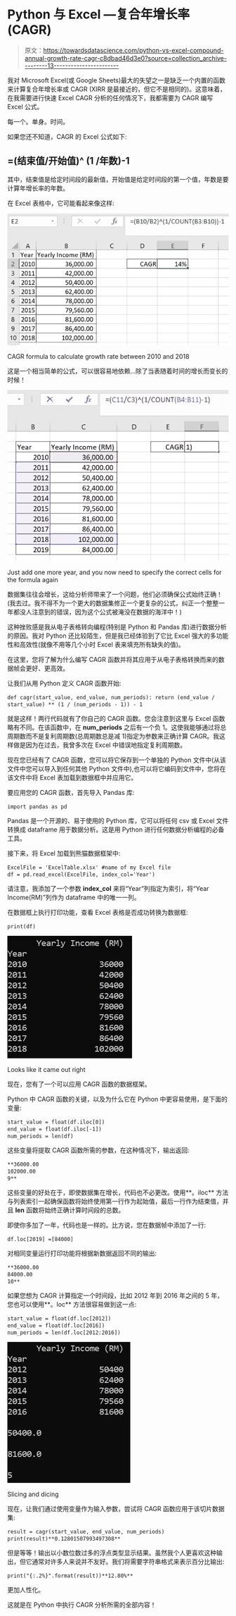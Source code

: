 # Python 与 Excel —复合年增长率(CAGR)

> 原文：<https://towardsdatascience.com/python-vs-excel-compound-annual-growth-rate-cagr-c8dbad46d3e0?source=collection_archive---------13----------------------->

我对 Microsoft Excel(或 Google Sheets)最大的失望之一是缺乏一个内置的函数来计算复合年增长率或 CAGR (XIRR 是最接近的，但它不是相同的)。这意味着，在我需要进行快速 Excel CAGR 分析的任何情况下，我都需要为 CAGR 编写 Excel 公式。

每一个。单身。时间。

如果您还不知道，CAGR 的 Excel 公式如下:

## =(结束值/开始值)^ (1 /年数)-1

其中，结束值是给定时间段的最新值，开始值是给定时间段的第一个值，年数是要计算年增长率的年数。

在 Excel 表格中，它可能看起来像这样:

![](img/37ae2170837f495bb66c1a33a63804fe.png)

CAGR formula to calculate growth rate between 2010 and 2018

这是一个相当简单的公式，可以很容易地依赖…除了当表随着时间的增长而变长的时候！

![](img/df2c4f79171ab07cb0b04ace9397b651.png)

Just add one more year, and you now need to specify the correct cells for the formula again

数据集往往会增长，这给分析师带来了一个问题，他们必须确保公式始终正确！(我去过。我不得不为一个更大的数据集修正一个更复杂的公式，纠正一个整整一年都没人注意到的错误，因为这个公式被淹没在数据的海洋中！)

这种挫败感是我从电子表格转向编程(特别是 Python 和 Pandas 库)进行数据分析的原因。我对 Python 还比较陌生，但是我已经体验到了它比 Excel 强大的多功能性和高效性(就像不用等几个小时 Excel 表来填充所有缺失的值)。

在这里，您将了解为什么编写 CAGR 函数并将其应用于从电子表格转换而来的数据帧会更好、更高效。

让我们从用 Python 定义 CAGR 函数开始:

```
def cagr(start_value, end_value, num_periods): return (end_value / start_value) ** (1 / (num_periods - 1)) - 1
```

就是这样！两行代码就有了你自己的 CAGR 函数。您会注意到这里与 Excel 函数略有不同。在该函数中，在 **num_periods** 之后有一个负 1。这使我能够通过将总周期数而不是复利周期数(总周期数总是减 1)指定为参数来正确计算 CAGR。我这样做是因为在过去，我曾多次在 Excel 中错误地指定复利周期数。

现在您已经有了 CAGR 函数，您可以将它保存到一个单独的 Python 文件中(从该文件中您可以导入到任何其他 Python 文件中),也可以将它编码到文件中，您将在该文件中将 Excel 表加载到数据框中并应用它。

要应用您的 CAGR 函数，首先导入 Pandas 库:

```
import pandas as pd
```

Pandas 是一个开源的、易于使用的 Python 库，它可以将任何 csv 或 Excel 文件转换成 dataframe 用于数据分析。这是用 Python 进行任何数据分析编程的必备工具。

接下来，将 Excel 加载到熊猫数据框架中:

```
ExcelFile = 'ExcelTable.xlsx' #name of my Excel file
df = pd.read_excel(ExcelFile, index_col='Year')
```

请注意，我添加了一个参数 **index_col** 来将“Year”列指定为索引，将“Year Income(RM)”列作为 dataframe 中的唯一一列。

在数据框上执行打印功能，查看 Excel 表格是否成功转换为数据框:

```
print(df)
```

![](img/e9cdd2017b495a3ba1bd52624b310da9.png)

Looks like it came out right

现在，您有了一个可以应用 CAGR 函数的数据框架。

Python 中 CAGR 函数的关键，以及为什么它在 Python 中更容易使用，是下面的变量:

```
start_value = float(df.iloc[0])
end_value = float(df.iloc[-1])
num_periods = len(df)
```

这些变量将提取 CAGR 函数所需的参数，在这种情况下，输出返回:

```
**36000.00
102000.00
9**
```

这些变量的好处在于，即使数据集在增长，代码也不必更改。使用**。iloc** 方法与列表索引一起确保函数将始终使用第一行作为起始值，最后一行作为结束值，并且 **len** 函数将始终正确计算时间段的总数。

即使你多加了一年，代码也是一样的。比方说，您在数据帧中添加了一行:

```
df.loc[2019] =[84000]
```

对相同变量运行打印功能将根据新数据返回不同的输出:

```
**36000.00
84000.00
10** 
```

如果您想为 CAGR 计算指定一个时间段，比如 2012 年到 2016 年之间的 5 年，您也可以使用**。loc** 方法很容易做到这一点:

```
start_value = float(df.loc[2012])
end_value = float(df.loc[2016])
num_periods = len(df.loc[2012:2016])
```

![](img/62fd36143c670095087f1de90f5d4d49.png)

Slicing and dicing

现在，让我们通过使用变量作为输入参数，尝试将 CAGR 函数应用于该切片数据集:

```
result = cagr(start_value, end_value, num_periods)
print(result)**0.12801507993497308**
```

但是等等！输出以小数位数过多的浮点类型显示结果。虽然我个人更喜欢这种输出，但它通常对许多人来说并不友好。我们将需要字符串格式来表示百分比输出:

```
print("{:.2%}".format(result))**12.80%**
```

更加人性化。

这就是在 Python 中执行 CAGR 分析所需的全部内容！